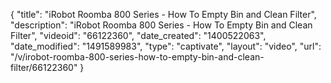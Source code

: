 {
    "title": "iRobot Roomba 800 Series - How To Empty Bin and Clean Filter",
    "description": "iRobot Roomba 800 Series - How To Empty Bin and Clean Filter",
    "videoid": "66122360",
    "date_created": "1400522063",
    "date_modified": "1491589983",
    "type": "captivate",
    "layout": "video",
    "url": "\/v\/irobot-roomba-800-series-how-to-empty-bin-and-clean-filter\/66122360"
}